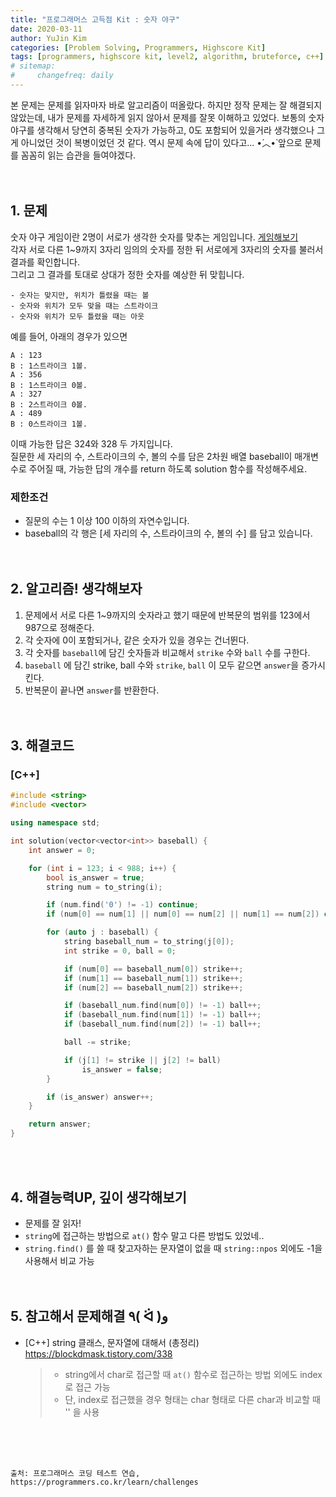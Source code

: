 ```yaml
---
title: "프로그래머스 고득점 Kit : 숫자 야구"
date: 2020-03-11
author: YuJin Kim
categories: [Problem Solving, Programmers, Highscore Kit]
tags: [programmers, highscore kit, level2, algorithm, bruteforce, c++]
# sitemap:
#     changefreq: daily
---
```


본 문제는 문제를 읽자마자 바로 알고리즘이 떠올랐다. 하지만 정작 문제는 잘 해결되지 않았는데, 내가 문제를 자세하게 읽지 않아서 문제를 잘못 이해하고 있었다. 보통의 숫자야구를 생각해서 당연히 중복된 숫자가 가능하고, 0도 포함되어 있을거라 생각했으나 그게 아니었던 것이 복병이었던 것 같다. 역시 문제 속에 답이 있다고... •́︿•̀ 앞으로 문제를 꼼꼼히 읽는 습관을 들여야겠다.  
<br/>
<br/>

## 1. 문제

숫자 야구 게임이란 2명이 서로가 생각한 숫자를 맞추는 게임입니다. [게임해보기](https://scratch.mit.edu/projects/131352991/)  
각자 서로 다른 1~9까지 3자리 임의의 숫자를 정한 뒤 서로에게 3자리의 숫자를 불러서 결과를 확인합니다.  
그리고 그 결과를 토대로 상대가 정한 숫자를 예상한 뒤 맞힙니다.

```
- 숫자는 맞지만, 위치가 틀렸을 때는 볼
- 숫자와 위치가 모두 맞을 때는 스트라이크
- 숫자와 위치가 모두 틀렸을 때는 아웃
```

예를 들어, 아래의 경우가 있으면

```
A : 123
B : 1스트라이크 1볼.
A : 356
B : 1스트라이크 0볼.
A : 327
B : 2스트라이크 0볼.
A : 489
B : 0스트라이크 1볼.
```

이때 가능한 답은 324와 328 두 가지입니다.  
질문한 세 자리의 수, 스트라이크의 수, 볼의 수를 담은 2차원 배열 baseball이 매개변수로 주어질 때, 가능한 답의 개수를 return 하도록 solution 함수를 작성해주세요.

### 제한조건

- 질문의 수는 1 이상 100 이하의 자연수입니다.
- baseball의 각 행은 [세 자리의 수, 스트라이크의 수, 볼의 수] 를 담고 있습니다.
  <br/><br/><br/>

## 2. 알고리즘! 생각해보자

1. 문제에서 서로 다른 1~9까지의 숫자라고 했기 때문에 반복문의 범위를 123에서 987으로 정해준다.
2. 각 숫자에 0이 포함되거나, 같은 숫자가 있을 경우는 건너뛴다.
3. 각 숫자를 `baseball`에 담긴 숫자들과 비교해서 `strike` 수와 `ball` 수를 구한다.
4. `baseball` 에 담긴 strike, ball 수와 `strike`, `ball` 이 모두 같으면 `answer`을 증가시킨다.
5. 반복문이 끝나면 `answer`를 반환한다.  
   <br/><br/>

## 3. 해결코드

### [C++]

```c++
#include <string>
#include <vector>

using namespace std;

int solution(vector<vector<int>> baseball) {
    int answer = 0;

    for (int i = 123; i < 988; i++) {
        bool is_answer = true;
        string num = to_string(i);

        if (num.find('0') != -1) continue;
        if (num[0] == num[1] || num[0] == num[2] || num[1] == num[2]) continue;

        for (auto j : baseball) {
            string baseball_num = to_string(j[0]);
            int strike = 0, ball = 0;

            if (num[0] == baseball_num[0]) strike++;
            if (num[1] == baseball_num[1]) strike++;
            if (num[2] == baseball_num[2]) strike++;

            if (baseball_num.find(num[0]) != -1) ball++;
            if (baseball_num.find(num[1]) != -1) ball++;
            if (baseball_num.find(num[2]) != -1) ball++;

            ball -= strike;

            if (j[1] != strike || j[2] != ball)
                is_answer = false;
        }

        if (is_answer) answer++;
    }

    return answer;
}
```

<br/><br/>

## 4. 해결능력UP, 깊이 생각해보기

- 문제를 잘 읽자!
- `string`에 접근하는 방법으로 `at()` 함수 말고 다른 방법도 있었네..
- `string.find()` 를 쓸 때 찾고자하는 문자열이 없을 때 `string::npos` 외에도 -1을 사용해서 비교 가능
  <br/><br/><br/>

## 5. 참고해서 문제해결 ٩( ᐛ )و

- [C++] string 클래스, 문자열에 대해서 (총정리) <https://blockdmask.tistory.com/338>
  > - string에서 char로 접근할 때 `at()` 함수로 접근하는 방법 외에도 index로 접근 가능
  > - 단, index로 접근했을 경우 형태는 char 형태로 다른 char과 비교할 때 '' 을 사용

<br/><br/><br/>

```
출처: 프로그래머스 코딩 테스트 연습, https://programmers.co.kr/learn/challenges
```
